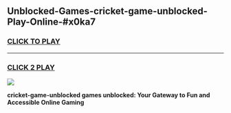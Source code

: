 
## Unblocked-Games-cricket-game-unblocked-Play-Online-#x0ka7
<h3>
<a href="https://premium.freeplayer.one?title=cricket-game-unblocked&ref=27F">CLICK TO PLAY</a></h3>
<hr>

<h3>
<a href="https://premium.freeplayer.one?title=cricket-game-unblocked&ref=27F">CLICK 2 PLAY</a>
  
</h3>

<a href="https://premium.freeplayer.one?title=cricket-game-unblocked&ref=27F"><img src="https://clearcache.store/games.png"></a>


**cricket-game-unblocked games unblocked: Your Gateway to Fun and Accessible Online Gaming**
